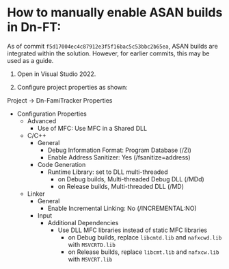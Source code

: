 # How to manually enable ASAN builds in Dn-FT:

As of commit `f5d17004ec4c87912e3f5f16bac5c53bbc2b65ea`, ASAN builds are integrated within the solution. However, for earlier commits, this may be used as a guide.

1. Open in Visual Studio 2022.

2. Configure project properties as shown:

Project -> Dn-FamiTracker Properties
- Configuration Properties
	- Advanced
		- Use of MFC: Use MFC in a Shared DLL
	- C/C++
		- General
			- Debug Information Format: Program Database (/Zi)
			- Enable Address Sanitizer: Yes (/fsanitize=address)
		- Code Generation
			- Runtime Library: set to DLL multi-threaded
				- on Debug builds, Multi-threaded Debug DLL (/MDd)
				- on Release builds, Multi-threaded DLL (/MD)
	 - Linker
		- General
			- Enable Incremental Linking: No (/INCREMENTAL:NO)
		- Input
			- Additional Dependencies
				- Use DLL MFC libraries instead of static MFC libraries
					- on Debug builds, replace `libcmtd.lib` and `nafxcwd.lib` with `MSVCRTD.lib`
					- on Release builds, replace `libcmt.lib` and `nafxcw.lib` with `MSVCRT.lib`
